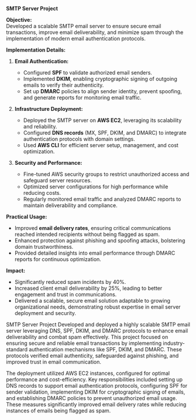 **SMTP Server Project**  

**Objective:**  
Developed a scalable SMTP email server to ensure secure email transactions, improve email deliverability, and minimize spam through the implementation of modern email authentication protocols.  

**Implementation Details:**  
1. **Email Authentication:**  
   - Configured **SPF** to validate authorized email senders.  
   - Implemented **DKIM**, enabling cryptographic signing of outgoing emails to verify their authenticity.  
   - Set up **DMARC** policies to align sender identity, prevent spoofing, and generate reports for monitoring email traffic.  

2. **Infrastructure Deployment:**  
   - Deployed the SMTP server on **AWS EC2**, leveraging its scalability and reliability.  
   - Configured **DNS records** (MX, SPF, DKIM, and DMARC) to integrate authentication protocols with domain settings.  
   - Used **AWS CLI** for efficient server setup, management, and cost optimization.  

3. **Security and Performance:**  
   - Fine-tuned AWS security groups to restrict unauthorized access and safeguard server resources.  
   - Optimized server configurations for high performance while reducing costs.  
   - Regularly monitored email traffic and analyzed DMARC reports to maintain deliverability and compliance.  

**Practical Usage:**  
- Improved **email delivery rates**, ensuring critical communications reached intended recipients without being flagged as spam.  
- Enhanced protection against phishing and spoofing attacks, bolstering domain trustworthiness.  
- Provided detailed insights into email performance through DMARC reports for continuous optimization.  

**Impact:**  
- Significantly reduced spam incidents by 40%.  
- Increased client email deliverability by 25%, leading to better engagement and trust in communications.  
- Delivered a scalable, secure email solution adaptable to growing organizational needs, demonstrating robust expertise in email server deployment and security.  

SMTP Server Project
Developed and deployed a highly scalable SMTP email server leveraging DNS, SPF, DKIM, and DMARC protocols to enhance email deliverability and combat spam effectively. This project focused on ensuring secure and reliable email transactions by implementing industry-standard authentication mechanisms like SPF, DKIM, and DMARC. These protocols verified email authenticity, safeguarded against phishing, and improved trust in email communication.

The deployment utilized AWS EC2 instances, configured for optimal performance and cost-efficiency. Key responsibilities included setting up DNS records to support email authentication protocols, configuring SPF for sender validation, implementing DKIM for cryptographic signing of emails, and establishing DMARC policies to prevent unauthorized email usage. These measures significantly improved email delivery rates while reducing instances of emails being flagged as spam.
